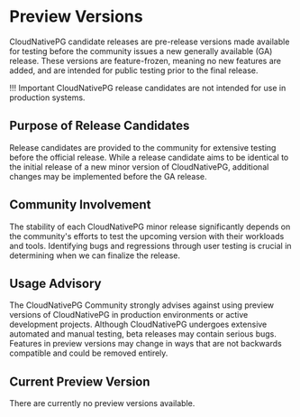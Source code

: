 # Preview Versions
<!-- SPDX-License-Identifier: CC-BY-4.0 -->

CloudNativePG candidate releases are pre-release versions made available for
testing before the community issues a new generally available (GA) release.
These versions are feature-frozen, meaning no new features are added, and are
intended for public testing prior to the final release.

!!! Important
    CloudNativePG release candidates are not intended for use in production
    systems.

## Purpose of Release Candidates

Release candidates are provided to the community for extensive testing before
the official release. While a release candidate aims to be identical to the
initial release of a new minor version of CloudNativePG, additional changes may
be implemented before the GA release.

## Community Involvement

The stability of each CloudNativePG minor release significantly depends on the
community's efforts to test the upcoming version with their workloads and
tools. Identifying bugs and regressions through user testing is crucial in
determining when we can finalize the release.

## Usage Advisory

The CloudNativePG Community strongly advises against using preview versions of
CloudNativePG in production environments or active development projects. Although
CloudNativePG undergoes extensive automated and manual testing, beta releases
may contain serious bugs. Features in preview versions may change in ways that
are not backwards compatible and could be removed entirely.

## Current Preview Version

There are currently no preview versions available.

<!--
The current preview version is **1.25.0-rc1**.

For more information on the current preview version and how to test, please view the links below:

- [Announcement](https://cloudnative-pg.io/releases/cloudnative-pg-1-25.0-rc1-released/)
- [Documentation](https://cloudnative-pg.io/documentation/preview/)

-->

